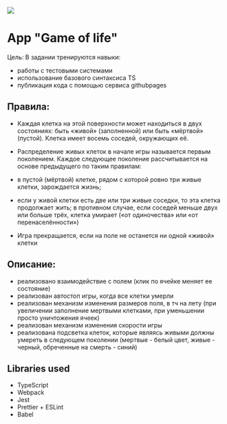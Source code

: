 ![](https://github.com/Sergei-Iurevich/game_of_life/actions/workflows/sanity-check.yml/badge.svg)

# App "Game of life"

Цель: В задании тренируются навыки:

- работы с тестовыми системами
- использование базового синтаксиса TS
- публикация кода с помощью сервиса githubpages

## Правила:

- Каждая клетка на этой поверхности может находиться в двух состояниях: быть «живой» (заполненной) или быть «мёртвой»
  (пустой). Клетка имеет восемь соседей, окружающих её.
- Распределение живых клеток в начале игры называется первым поколением. Каждое следующее поколение рассчитывается на
  основе предыдущего по таким правилам:
- в пустой (мёртвой) клетке, рядом с которой ровно три живые клетки, зарождается жизнь;
- если у живой клетки есть две или три живые соседки, то эта клетка продолжает жить; в противном случае, если соседей меньше двух или больше трёх, клетка умирает («от одиночества» или «от перенаселённости»)

- Игра прекращается, если на поле не останется ни одной «живой» клетки

## Описание:

- реализовано взаимодействие с полем (клик по ячейке меняет ее состояние)
- реализован автостоп игры, когда все клетки умерли
- реализован механизм изменения размеров поля, в тч на лету (при увеличении заполнение мертвыми клетками, при уменьшении просто уничтожения ячеек)
- реализован механизм изменения скорости игры
- реализована подсветка клеток, которые являясь живыми должны умереть в следующем поколении (мертвые - белый цвет, живые - черный, обреченные на смерть - синий)

## Libraries used

- TypeScript
- Webpack
- Jest
- Prettier + ESLint
- Babel
